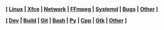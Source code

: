 <link href="style.css" rel="stylesheet"></link>

**[ [Linux](linux/00-linux.html) | [Xfce](linux/05-xfce.html) | [Network](linux/10-network.html) | [FFmpeg](linux/15-ffmpeg.html) | [Systemd](linux/20-systemd.html) | [Bugs](linux/25-bugs.html) | [Other](linux/99-other.html) ]**

**[ [Dev](dev/00-dev.html) | [Build](dev/05-build.html) | [Git](dev/10-git.html) | [Bash](dev/15-bash.html) | [Py](dev/20-python.html) | [Cpp](dev/25-cpp.html) | [Gtk](dev/30-gtk.html) | [Other](dev/99-other.html) ]**
